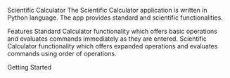 Scientific Calculator The Scientific Calculator application is written in Python language. The app provides standard and scientific functionalities.

Features Standard Calculator functionality which offers basic operations and evaluates commands immediately as they are entered. Scientific Calculator functionality which offers expanded operations and evaluates commands using order of operations.

Getting Started